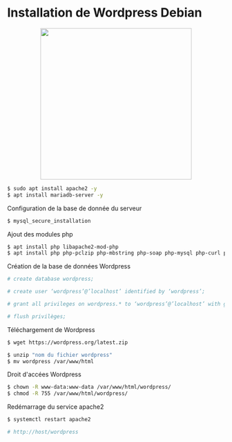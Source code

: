 # Installation de Wordpress Debian
<p align ="center">
<img src="https://github.com/user-attachments/assets/687c397f-d999-4d7c-be7d-b6153a7a37cc" width=350>

```bash
$ sudo apt install apache2 -y
$ apt install mariadb-server -y
```
Configuration de la base de donnée du serveur
```bash
$ mysql_secure_installation
```
Ajout des modules php
```bash
$ apt install php libapache2-mod-php
$ apt install php php-pclzip php-mbstring php-soap php-mysql php-curl php-xml php-zip php-gd -y
```
Création de la base de données Wordpress
```bash
# create database wordpress;

# create user ‘wordpress’@’localhost’ identified by ‘wordpress’;

# grant all privileges on wordpress.* to ‘wordpress’@’localhost’ with grant option;

# flush privilèges;
```
Téléchargement de Wordpress
```bash
$ wget https://wordpress.org/latest.zip
```
```bash
$ unzip "nom du fichier wordpress"
$ mv wordpress /var/www/html
```
Droit d'accées Wordpress
```bash
$ chown -R www-data:www-data /var/www/html/wordpress/
$ chmod -R 755 /var/www/html/wordpress/
```
Redémarrage du service apache2
```bash
$ systemctl restart apache2
```
```bash
# http://host/wordpress
```
